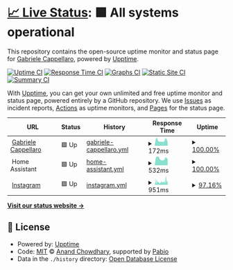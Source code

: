 # [📈 Live Status](https://status.gabrielecappellaro.me): <!--live status--> **🟩 All systems operational**

This repository contains the open-source uptime monitor and status page for [Gabriele Cappellaro](gabrielecappellaro.me), powered by [Upptime](https://github.com/upptime/upptime).

[![Uptime CI](https://github.com/cappee/upptime/workflows/Uptime%20CI/badge.svg)](https://github.com/cappee/upptime/actions?query=workflow%3A%22Uptime+CI%22)
[![Response Time CI](https://github.com/cappee/upptime/workflows/Response%20Time%20CI/badge.svg)](https://github.com/cappee/upptime/actions?query=workflow%3A%22Response+Time+CI%22)
[![Graphs CI](https://github.com/cappee/upptime/workflows/Graphs%20CI/badge.svg)](https://github.com/cappee/upptime/actions?query=workflow%3A%22Graphs+CI%22)
[![Static Site CI](https://github.com/cappee/upptime/workflows/Static%20Site%20CI/badge.svg)](https://github.com/cappee/upptime/actions?query=workflow%3A%22Static+Site+CI%22)
[![Summary CI](https://github.com/cappee/upptime/workflows/Summary%20CI/badge.svg)](https://github.com/cappee/upptime/actions?query=workflow%3A%22Summary+CI%22)

With [Upptime](https://upptime.js.org), you can get your own unlimited and free uptime monitor and status page, powered entirely by a GitHub repository. We use [Issues](https://github.com/cappee/upptime/issues) as incident reports, [Actions](https://github.com/cappee/upptime/actions) as uptime monitors, and [Pages](https://status.gabrielecappellaro.me) for the status page.

<!--start: status pages-->
<!-- This summary is generated by Upptime (https://github.com/upptime/upptime) -->
<!-- Do not edit this manually, your changes will be overwritten -->
<!-- prettier-ignore -->
| URL | Status | History | Response Time | Uptime |
| --- | ------ | ------- | ------------- | ------ |
| <img alt="" src="https://icons.duckduckgo.com/ip3/gabrielecappellaro.me.ico" height="13"> [Gabriele Cappellaro](https://gabrielecappellaro.me) | 🟩 Up | [gabriele-cappellaro.yml](https://github.com/cappee/upptime/commits/HEAD/history/gabriele-cappellaro.yml) | <details><summary><img alt="Response time graph" src="./graphs/gabriele-cappellaro/response-time-week.png" height="20"> 172ms</summary><br><a href="https://status.gabrielecappellaro.me/history/gabriele-cappellaro"><img alt="Response time 273" src="https://img.shields.io/endpoint?url=https%3A%2F%2Fraw.githubusercontent.com%2Fcappee%2Fupptime%2FHEAD%2Fapi%2Fgabriele-cappellaro%2Fresponse-time.json"></a><br><a href="https://status.gabrielecappellaro.me/history/gabriele-cappellaro"><img alt="24-hour response time 122" src="https://img.shields.io/endpoint?url=https%3A%2F%2Fraw.githubusercontent.com%2Fcappee%2Fupptime%2FHEAD%2Fapi%2Fgabriele-cappellaro%2Fresponse-time-day.json"></a><br><a href="https://status.gabrielecappellaro.me/history/gabriele-cappellaro"><img alt="7-day response time 172" src="https://img.shields.io/endpoint?url=https%3A%2F%2Fraw.githubusercontent.com%2Fcappee%2Fupptime%2FHEAD%2Fapi%2Fgabriele-cappellaro%2Fresponse-time-week.json"></a><br><a href="https://status.gabrielecappellaro.me/history/gabriele-cappellaro"><img alt="30-day response time 164" src="https://img.shields.io/endpoint?url=https%3A%2F%2Fraw.githubusercontent.com%2Fcappee%2Fupptime%2FHEAD%2Fapi%2Fgabriele-cappellaro%2Fresponse-time-month.json"></a><br><a href="https://status.gabrielecappellaro.me/history/gabriele-cappellaro"><img alt="1-year response time 273" src="https://img.shields.io/endpoint?url=https%3A%2F%2Fraw.githubusercontent.com%2Fcappee%2Fupptime%2FHEAD%2Fapi%2Fgabriele-cappellaro%2Fresponse-time-year.json"></a></details> | <details><summary><a href="https://status.gabrielecappellaro.me/history/gabriele-cappellaro">100.00%</a></summary><a href="https://status.gabrielecappellaro.me/history/gabriele-cappellaro"><img alt="All-time uptime 99.99%" src="https://img.shields.io/endpoint?url=https%3A%2F%2Fraw.githubusercontent.com%2Fcappee%2Fupptime%2FHEAD%2Fapi%2Fgabriele-cappellaro%2Fuptime.json"></a><br><a href="https://status.gabrielecappellaro.me/history/gabriele-cappellaro"><img alt="24-hour uptime 100.00%" src="https://img.shields.io/endpoint?url=https%3A%2F%2Fraw.githubusercontent.com%2Fcappee%2Fupptime%2FHEAD%2Fapi%2Fgabriele-cappellaro%2Fuptime-day.json"></a><br><a href="https://status.gabrielecappellaro.me/history/gabriele-cappellaro"><img alt="7-day uptime 100.00%" src="https://img.shields.io/endpoint?url=https%3A%2F%2Fraw.githubusercontent.com%2Fcappee%2Fupptime%2FHEAD%2Fapi%2Fgabriele-cappellaro%2Fuptime-week.json"></a><br><a href="https://status.gabrielecappellaro.me/history/gabriele-cappellaro"><img alt="30-day uptime 100.00%" src="https://img.shields.io/endpoint?url=https%3A%2F%2Fraw.githubusercontent.com%2Fcappee%2Fupptime%2FHEAD%2Fapi%2Fgabriele-cappellaro%2Fuptime-month.json"></a><br><a href="https://status.gabrielecappellaro.me/history/gabriele-cappellaro"><img alt="1-year uptime 99.99%" src="https://img.shields.io/endpoint?url=https%3A%2F%2Fraw.githubusercontent.com%2Fcappee%2Fupptime%2FHEAD%2Fapi%2Fgabriele-cappellaro%2Fuptime-year.json"></a></details>
| <img alt="" src="https://icons.duckduckgo.com/ip3/null.ico" height="13"> Home Assistant | 🟩 Up | [home-assistant.yml](https://github.com/cappee/upptime/commits/HEAD/history/home-assistant.yml) | <details><summary><img alt="Response time graph" src="./graphs/home-assistant/response-time-week.png" height="20"> 532ms</summary><br><a href="https://status.gabrielecappellaro.me/history/home-assistant"><img alt="Response time 588" src="https://img.shields.io/endpoint?url=https%3A%2F%2Fraw.githubusercontent.com%2Fcappee%2Fupptime%2FHEAD%2Fapi%2Fhome-assistant%2Fresponse-time.json"></a><br><a href="https://status.gabrielecappellaro.me/history/home-assistant"><img alt="24-hour response time 477" src="https://img.shields.io/endpoint?url=https%3A%2F%2Fraw.githubusercontent.com%2Fcappee%2Fupptime%2FHEAD%2Fapi%2Fhome-assistant%2Fresponse-time-day.json"></a><br><a href="https://status.gabrielecappellaro.me/history/home-assistant"><img alt="7-day response time 532" src="https://img.shields.io/endpoint?url=https%3A%2F%2Fraw.githubusercontent.com%2Fcappee%2Fupptime%2FHEAD%2Fapi%2Fhome-assistant%2Fresponse-time-week.json"></a><br><a href="https://status.gabrielecappellaro.me/history/home-assistant"><img alt="30-day response time 615" src="https://img.shields.io/endpoint?url=https%3A%2F%2Fraw.githubusercontent.com%2Fcappee%2Fupptime%2FHEAD%2Fapi%2Fhome-assistant%2Fresponse-time-month.json"></a><br><a href="https://status.gabrielecappellaro.me/history/home-assistant"><img alt="1-year response time 588" src="https://img.shields.io/endpoint?url=https%3A%2F%2Fraw.githubusercontent.com%2Fcappee%2Fupptime%2FHEAD%2Fapi%2Fhome-assistant%2Fresponse-time-year.json"></a></details> | <details><summary><a href="https://status.gabrielecappellaro.me/history/home-assistant">100.00%</a></summary><a href="https://status.gabrielecappellaro.me/history/home-assistant"><img alt="All-time uptime 45.47%" src="https://img.shields.io/endpoint?url=https%3A%2F%2Fraw.githubusercontent.com%2Fcappee%2Fupptime%2FHEAD%2Fapi%2Fhome-assistant%2Fuptime.json"></a><br><a href="https://status.gabrielecappellaro.me/history/home-assistant"><img alt="24-hour uptime 100.00%" src="https://img.shields.io/endpoint?url=https%3A%2F%2Fraw.githubusercontent.com%2Fcappee%2Fupptime%2FHEAD%2Fapi%2Fhome-assistant%2Fuptime-day.json"></a><br><a href="https://status.gabrielecappellaro.me/history/home-assistant"><img alt="7-day uptime 100.00%" src="https://img.shields.io/endpoint?url=https%3A%2F%2Fraw.githubusercontent.com%2Fcappee%2Fupptime%2FHEAD%2Fapi%2Fhome-assistant%2Fuptime-week.json"></a><br><a href="https://status.gabrielecappellaro.me/history/home-assistant"><img alt="30-day uptime 100.00%" src="https://img.shields.io/endpoint?url=https%3A%2F%2Fraw.githubusercontent.com%2Fcappee%2Fupptime%2FHEAD%2Fapi%2Fhome-assistant%2Fuptime-month.json"></a><br><a href="https://status.gabrielecappellaro.me/history/home-assistant"><img alt="1-year uptime 45.47%" src="https://img.shields.io/endpoint?url=https%3A%2F%2Fraw.githubusercontent.com%2Fcappee%2Fupptime%2FHEAD%2Fapi%2Fhome-assistant%2Fuptime-year.json"></a></details>
| <img alt="" src="https://icons.duckduckgo.com/ip3/instagram.com.ico" height="13"> [Instagram](https://instagram.com) | 🟩 Up | [instagram.yml](https://github.com/cappee/upptime/commits/HEAD/history/instagram.yml) | <details><summary><img alt="Response time graph" src="./graphs/instagram/response-time-week.png" height="20"> 951ms</summary><br><a href="https://status.gabrielecappellaro.me/history/instagram"><img alt="Response time 790" src="https://img.shields.io/endpoint?url=https%3A%2F%2Fraw.githubusercontent.com%2Fcappee%2Fupptime%2FHEAD%2Fapi%2Finstagram%2Fresponse-time.json"></a><br><a href="https://status.gabrielecappellaro.me/history/instagram"><img alt="24-hour response time 1159" src="https://img.shields.io/endpoint?url=https%3A%2F%2Fraw.githubusercontent.com%2Fcappee%2Fupptime%2FHEAD%2Fapi%2Finstagram%2Fresponse-time-day.json"></a><br><a href="https://status.gabrielecappellaro.me/history/instagram"><img alt="7-day response time 951" src="https://img.shields.io/endpoint?url=https%3A%2F%2Fraw.githubusercontent.com%2Fcappee%2Fupptime%2FHEAD%2Fapi%2Finstagram%2Fresponse-time-week.json"></a><br><a href="https://status.gabrielecappellaro.me/history/instagram"><img alt="30-day response time 896" src="https://img.shields.io/endpoint?url=https%3A%2F%2Fraw.githubusercontent.com%2Fcappee%2Fupptime%2FHEAD%2Fapi%2Finstagram%2Fresponse-time-month.json"></a><br><a href="https://status.gabrielecappellaro.me/history/instagram"><img alt="1-year response time 790" src="https://img.shields.io/endpoint?url=https%3A%2F%2Fraw.githubusercontent.com%2Fcappee%2Fupptime%2FHEAD%2Fapi%2Finstagram%2Fresponse-time-year.json"></a></details> | <details><summary><a href="https://status.gabrielecappellaro.me/history/instagram">97.16%</a></summary><a href="https://status.gabrielecappellaro.me/history/instagram"><img alt="All-time uptime 99.82%" src="https://img.shields.io/endpoint?url=https%3A%2F%2Fraw.githubusercontent.com%2Fcappee%2Fupptime%2FHEAD%2Fapi%2Finstagram%2Fuptime.json"></a><br><a href="https://status.gabrielecappellaro.me/history/instagram"><img alt="24-hour uptime 87.63%" src="https://img.shields.io/endpoint?url=https%3A%2F%2Fraw.githubusercontent.com%2Fcappee%2Fupptime%2FHEAD%2Fapi%2Finstagram%2Fuptime-day.json"></a><br><a href="https://status.gabrielecappellaro.me/history/instagram"><img alt="7-day uptime 97.16%" src="https://img.shields.io/endpoint?url=https%3A%2F%2Fraw.githubusercontent.com%2Fcappee%2Fupptime%2FHEAD%2Fapi%2Finstagram%2Fuptime-week.json"></a><br><a href="https://status.gabrielecappellaro.me/history/instagram"><img alt="30-day uptime 98.89%" src="https://img.shields.io/endpoint?url=https%3A%2F%2Fraw.githubusercontent.com%2Fcappee%2Fupptime%2FHEAD%2Fapi%2Finstagram%2Fuptime-month.json"></a><br><a href="https://status.gabrielecappellaro.me/history/instagram"><img alt="1-year uptime 99.82%" src="https://img.shields.io/endpoint?url=https%3A%2F%2Fraw.githubusercontent.com%2Fcappee%2Fupptime%2FHEAD%2Fapi%2Finstagram%2Fuptime-year.json"></a></details>

<!--end: status pages-->

[**Visit our status website →**](https://status.gabrielecappellaro.me)

## 📄 License

- Powered by: [Upptime](https://github.com/upptime/upptime)
- Code: [MIT](./LICENSE) © [Anand Chowdhary](https://anandchowdhary.com), supported by [Pabio](https://pabio.com)
- Data in the `./history` directory: [Open Database License](https://opendatacommons.org/licenses/odbl/1-0/)
